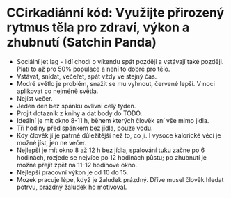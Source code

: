 # CCirkadiánní kód: Využijte přirozený rytmus těla pro zdraví, výkon a zhubnutí (Satchin Panda)
* Sociální jet lag - lidí chodí o víkendu spát později a vstávají také později. Platí to až pro 50% populace a není to dobré pro tělo.
* Vstávat, snídat, večeřet, spát vždy ve stejný čas.
* Modré světlo je problém, snažit se mu vyhnout, červené lepší. V noci aplikovat co nejméně světla.
* Nejíst večer.
* Jeden den bez spánku ovlivní celý týden.
* Projit dotaznik z knihy a dat body do TODO.
* Ideální je mít okno 8-11 h, během kterých člověk sní vše mimo jidla.
* Tři hodiny před spánkem bez jídla, pouze vodu.
* Kdy člověk jí je patrně důležitější než to, co jí. I vysoce kalorické věci je možné jíst, jen ne večer.
* Nejlepší je mít okno 8 až 12 h bez jídla, spalování tuku začne po 6 hodinách, rozjede se nejvíce po 12 hodinách půstu; po zhubnutí je možné přejít zpět na 11-12 hodinové okno.
* Nejlepší pracovní výkon je od 10 do 15.
* Mozek pracuje lépe, když je žaludek prázdný. Dříve musel člověk hledat potrvu, prázdný žaludek ho motivoval.
